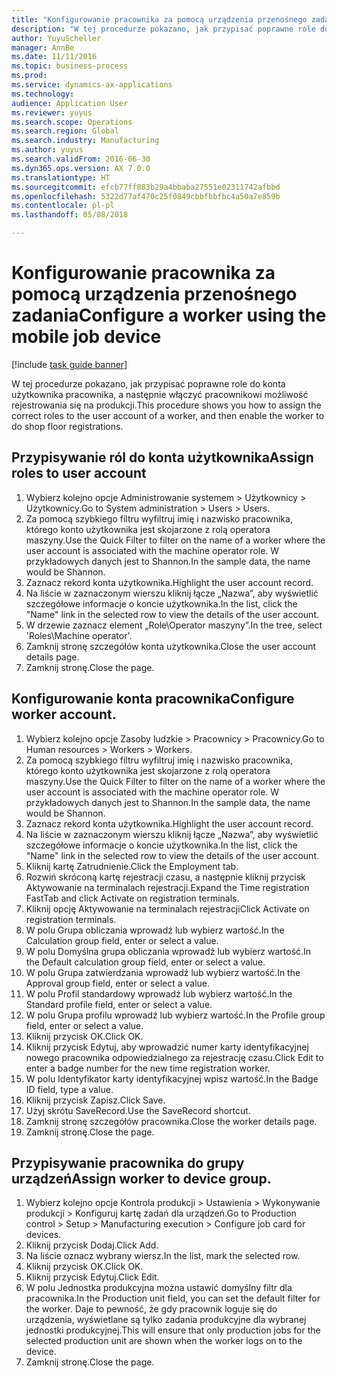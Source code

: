 ```yaml
--- 
title: "Konfigurowanie pracownika za pomocą urządzenia przenośnego zadania"
description: "W tej procedurze pokazano, jak przypisać poprawne role do konta użytkownika pracownika, a następnie włączyć pracownikowi możliwość rejestrowania się na produkcji."
author: YuyuScheller
manager: AnnBe
ms.date: 11/11/2016
ms.topic: business-process
ms.prod: 
ms.service: dynamics-ax-applications
ms.technology: 
audience: Application User
ms.reviewer: yuyus
ms.search.scope: Operations
ms.search.region: Global
ms.search.industry: Manufacturing
ms.author: yuyus
ms.search.validFrom: 2016-06-30
ms.dyn365.ops.version: AX 7.0.0
ms.translationtype: HT
ms.sourcegitcommit: efcb77ff883b29a4bbaba27551e02311742afbbd
ms.openlocfilehash: 5322d77af470c25f0849cbbfbbfbc4a50a7e859b
ms.contentlocale: pl-pl
ms.lasthandoff: 05/08/2018

---
```

# <a name="configure-a-worker-using-the-mobile-job-device"></a><span data-ttu-id="98bdd-103">Konfigurowanie pracownika za pomocą urządzenia przenośnego zadania</span><span class="sxs-lookup"><span data-stu-id="98bdd-103">Configure a worker using the mobile job device</span></span>

[!include [task guide banner](../../includes/task-guide-banner.md)]

<span data-ttu-id="98bdd-104">W tej procedurze pokazano, jak przypisać poprawne role do konta użytkownika pracownika, a następnie włączyć pracownikowi możliwość rejestrowania się na produkcji.</span><span class="sxs-lookup"><span data-stu-id="98bdd-104">This procedure shows you how to assign the correct roles to the user account of a worker, and then enable the worker to do shop floor registrations.</span></span>


## <a name="assign-roles-to-user-account"></a><span data-ttu-id="98bdd-105">Przypisywanie ról do konta użytkownika</span><span class="sxs-lookup"><span data-stu-id="98bdd-105">Assign roles to user account</span></span>
1. <span data-ttu-id="98bdd-106">Wybierz kolejno opcje Administrowanie systemem > Użytkownicy > Użytkownicy.</span><span class="sxs-lookup"><span data-stu-id="98bdd-106">Go to System administration > Users > Users.</span></span>
2. <span data-ttu-id="98bdd-107">Za pomocą szybkiego filtru wyfiltruj imię i nazwisko pracownika, którego konto użytkownika jest skojarzone z rolą operatora maszyny.</span><span class="sxs-lookup"><span data-stu-id="98bdd-107">Use the Quick Filter to filter on the name of a worker where the user account is associated with the machine operator role.</span></span> <span data-ttu-id="98bdd-108">W przykładowych danych jest to Shannon.</span><span class="sxs-lookup"><span data-stu-id="98bdd-108">In the sample data, the name would be Shannon.</span></span>
3. <span data-ttu-id="98bdd-109">Zaznacz rekord konta użytkownika.</span><span class="sxs-lookup"><span data-stu-id="98bdd-109">Highlight the user account record.</span></span>
4. <span data-ttu-id="98bdd-110">Na liście w zaznaczonym wierszu kliknij łącze „Nazwa”, aby wyświetlić szczegółowe informacje o koncie użytkownika.</span><span class="sxs-lookup"><span data-stu-id="98bdd-110">In the list, click the "Name" link in the selected row to view the details of the user account.</span></span>
5. <span data-ttu-id="98bdd-111">W drzewie zaznacz element „Role\Operator maszyny”.</span><span class="sxs-lookup"><span data-stu-id="98bdd-111">In the tree, select 'Roles\Machine operator'.</span></span>
6. <span data-ttu-id="98bdd-112">Zamknij stronę szczegółów konta użytkownika.</span><span class="sxs-lookup"><span data-stu-id="98bdd-112">Close the user account details page.</span></span>
7. <span data-ttu-id="98bdd-113">Zamknij stronę.</span><span class="sxs-lookup"><span data-stu-id="98bdd-113">Close the page.</span></span>

## <a name="configure-worker-account"></a><span data-ttu-id="98bdd-114">Konfigurowanie konta pracownika</span><span class="sxs-lookup"><span data-stu-id="98bdd-114">Configure worker account.</span></span>
1. <span data-ttu-id="98bdd-115">Wybierz kolejno opcje Zasoby ludzkie > Pracownicy > Pracownicy.</span><span class="sxs-lookup"><span data-stu-id="98bdd-115">Go to Human resources > Workers > Workers.</span></span>
2. <span data-ttu-id="98bdd-116">Za pomocą szybkiego filtru wyfiltruj imię i nazwisko pracownika, którego konto użytkownika jest skojarzone z rolą operatora maszyny.</span><span class="sxs-lookup"><span data-stu-id="98bdd-116">Use the Quick Filter to filter on the name of a worker where the user account is associated with the machine operator role.</span></span> <span data-ttu-id="98bdd-117">W przykładowych danych jest to Shannon.</span><span class="sxs-lookup"><span data-stu-id="98bdd-117">In the sample data, the name would be Shannon.</span></span>
3. <span data-ttu-id="98bdd-118">Zaznacz rekord konta użytkownika.</span><span class="sxs-lookup"><span data-stu-id="98bdd-118">Highlight the user account record.</span></span>
4. <span data-ttu-id="98bdd-119">Na liście w zaznaczonym wierszu kliknij łącze „Nazwa”, aby wyświetlić szczegółowe informacje o koncie użytkownika.</span><span class="sxs-lookup"><span data-stu-id="98bdd-119">In the list, click the "Name" link in the selected row to view the details of the user account.</span></span>
5. <span data-ttu-id="98bdd-120">Kliknij kartę Zatrudnienie.</span><span class="sxs-lookup"><span data-stu-id="98bdd-120">Click the Employment tab.</span></span>
6. <span data-ttu-id="98bdd-121">Rozwiń skróconą kartę rejestracji czasu, a następnie kliknij przycisk Aktywowanie na terminalach rejestracji.</span><span class="sxs-lookup"><span data-stu-id="98bdd-121">Expand the Time registration FastTab and click Activate on registration terminals.</span></span>
7. <span data-ttu-id="98bdd-122">Kliknij opcję Aktywowanie na terminalach rejestracji</span><span class="sxs-lookup"><span data-stu-id="98bdd-122">Click Activate on registration terminals.</span></span>
8. <span data-ttu-id="98bdd-123">W polu Grupa obliczania wprowadź lub wybierz wartość.</span><span class="sxs-lookup"><span data-stu-id="98bdd-123">In the Calculation group field, enter or select a value.</span></span>
9. <span data-ttu-id="98bdd-124">W polu Domyślna grupa obliczania wprowadź lub wybierz wartość.</span><span class="sxs-lookup"><span data-stu-id="98bdd-124">In the Default calculation group field, enter or select a value.</span></span>
10. <span data-ttu-id="98bdd-125">W polu Grupa zatwierdzania wprowadź lub wybierz wartość.</span><span class="sxs-lookup"><span data-stu-id="98bdd-125">In the Approval group field, enter or select a value.</span></span>
11. <span data-ttu-id="98bdd-126">W polu Profil standardowy wprowadź lub wybierz wartość.</span><span class="sxs-lookup"><span data-stu-id="98bdd-126">In the Standard profile field, enter or select a value.</span></span>
12. <span data-ttu-id="98bdd-127">W polu Grupa profilu wprowadź lub wybierz wartość.</span><span class="sxs-lookup"><span data-stu-id="98bdd-127">In the Profile group field, enter or select a value.</span></span>
13. <span data-ttu-id="98bdd-128">Kliknij przycisk OK.</span><span class="sxs-lookup"><span data-stu-id="98bdd-128">Click OK.</span></span>
14. <span data-ttu-id="98bdd-129">Kliknij przycisk Edytuj, aby wprowadzić numer karty identyfikacyjnej nowego pracownika odpowiedzialnego za rejestrację czasu.</span><span class="sxs-lookup"><span data-stu-id="98bdd-129">Click Edit to enter a badge number for the new time registration worker.</span></span>
15. <span data-ttu-id="98bdd-130">W polu Identyfikator karty identyfikacyjnej wpisz wartość.</span><span class="sxs-lookup"><span data-stu-id="98bdd-130">In the Badge ID field, type a value.</span></span>
16. <span data-ttu-id="98bdd-131">Kliknij przycisk Zapisz.</span><span class="sxs-lookup"><span data-stu-id="98bdd-131">Click Save.</span></span>
17. <span data-ttu-id="98bdd-132">Użyj skrótu SaveRecord.</span><span class="sxs-lookup"><span data-stu-id="98bdd-132">Use the SaveRecord shortcut.</span></span>
18. <span data-ttu-id="98bdd-133">Zamknij stronę szczegółów pracownika.</span><span class="sxs-lookup"><span data-stu-id="98bdd-133">Close the worker details page.</span></span>
19. <span data-ttu-id="98bdd-134">Zamknij stronę.</span><span class="sxs-lookup"><span data-stu-id="98bdd-134">Close the page.</span></span>

## <a name="assign-worker-to-device-group"></a><span data-ttu-id="98bdd-135">Przypisywanie pracownika do grupy urządzeń</span><span class="sxs-lookup"><span data-stu-id="98bdd-135">Assign worker to device group.</span></span>
1. <span data-ttu-id="98bdd-136">Wybierz kolejno opcje Kontrola produkcji > Ustawienia > Wykonywanie produkcji > Konfiguruj kartę zadań dla urządzeń.</span><span class="sxs-lookup"><span data-stu-id="98bdd-136">Go to Production control > Setup > Manufacturing execution > Configure job card for devices.</span></span>
2. <span data-ttu-id="98bdd-137">Kliknij przycisk Dodaj.</span><span class="sxs-lookup"><span data-stu-id="98bdd-137">Click Add.</span></span>
3. <span data-ttu-id="98bdd-138">Na liście oznacz wybrany wiersz.</span><span class="sxs-lookup"><span data-stu-id="98bdd-138">In the list, mark the selected row.</span></span>
4. <span data-ttu-id="98bdd-139">Kliknij przycisk OK.</span><span class="sxs-lookup"><span data-stu-id="98bdd-139">Click OK.</span></span>
5. <span data-ttu-id="98bdd-140">Kliknij przycisk Edytuj.</span><span class="sxs-lookup"><span data-stu-id="98bdd-140">Click Edit.</span></span>
6. <span data-ttu-id="98bdd-141">W polu Jednostka produkcyjna można ustawić domyślny filtr dla pracownika.</span><span class="sxs-lookup"><span data-stu-id="98bdd-141">In the Production unit field, you can set the default filter for the worker.</span></span> <span data-ttu-id="98bdd-142">Daje to pewność, że gdy pracownik loguje się do urządzenia, wyświetlane są tylko zadania produkcyjne dla wybranej jednostki produkcyjnej.</span><span class="sxs-lookup"><span data-stu-id="98bdd-142">This will ensure that only production jobs for the selected production unit are shown when the worker logs on to the device.</span></span>
7. <span data-ttu-id="98bdd-143">Zamknij stronę.</span><span class="sxs-lookup"><span data-stu-id="98bdd-143">Close the page.</span></span>

